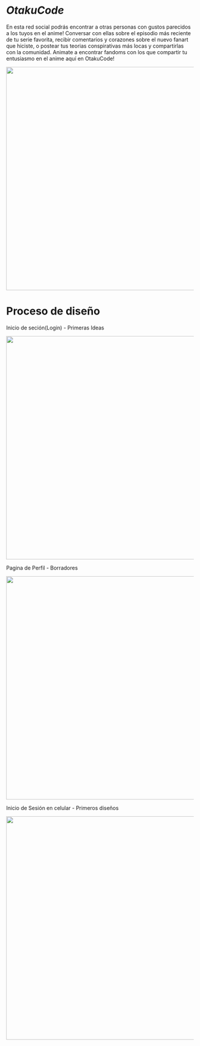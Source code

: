 *<h1>OtakuCode</h1>*
En esta red social podrás encontrar a otras personas con gustos parecidos a los tuyos en el anime!
Conversar con ellas sobre el episodio más reciente de tu serie favorita, recibir comentarios y corazones sobre el nuevo fanart que hiciste, o postear tus teorias conspirativas más locas y compartirlas con la comunidad.
Animate a encontrar fandoms con los que compartir tu entusiasmo en el anime aquí en OtakuCode!

<p align="center">
  <img src="https://i.pinimg.com/564x/01/c9/f9/01c9f962fb5a4543e3b9d96c545ba4f4.jpg" width="600"/>
</p>

<h1>Proceso de diseño</h1>
Inicio de seción(Login) - Primeras Ideas
<p align="center">
  <img src="assets/img/Iniciodeseción(Login)PrimerasIdeas" width="600"/>
</p>

Pagina de Perfil - Borradores
<p align="center">
  <img src="assets/img/PaginadePerfil-Borradores(1)" width="600"/>
</p>

Inicio de Sesión en celular - Primeros diseños
<p align="center">
  <img src="assets/img/IniciodeSesiónencelular-Primerosdiseños" width="600"/>
</p>